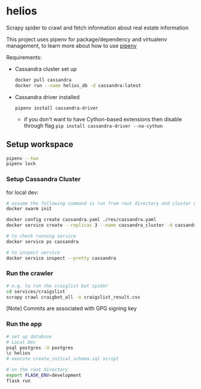 # helios

Scrapy spider to crawl and fetch information about real estate information

This project uses pipenv for package/dependency and virtualenv management, to learn more about how to use [pipenv](https://pipenv.readthedocs.io/en/latest/)

Requirements:

- Cassandra cluster set up

  ```bash
  docker pull cassandra
  docker run --name helios_db -d cassandra:latest
  ```

- Cassandra driver installed

  `pipenv install cassandra-driver`

  - if you don't want to have Cython-based extensions then disable through flag
    `pip install cassandra-driver --no-cython`

## Setup workspace

```bash
pipenv --two
pipenv lock
```

### Setup Cassandra Cluster

for local dev:

```bash
# assume the following command is run from root directory and cluster nodes are within the same VM
docker swarm init

docker config create cassandra.yaml ./res/cassandra.yaml
docker service create --replicas 3 --name cassandra_cluster -d cassandra:3.11.3-mh

# to check running service
docker service ps cassandra

# to inspect service
docker service inspect --pretty cassandra
```

### Run the crawler

```bash
# e.g. to run the craiglist bot spider
cd services/craigslist
scrapy crawl craigbot_all -o craigslist_result.csv
```

[Note]
Commits are associated with GPG signing key

### Run the app

```bash
# set up database
# Local Dev
psql postgres -U postgres
\c helios
# execute create_initial_schema.sql script

# on the root directory
export FLASK_ENV=development
flask run
```
